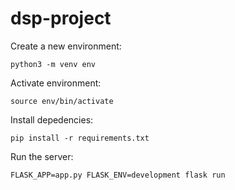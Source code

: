 # dsp-project

Create a new environment:

    python3 -m venv env

Activate environment:

    source env/bin/activate

Install depedencies:

    pip install -r requirements.txt

Run the server:

    FLASK_APP=app.py FLASK_ENV=development flask run